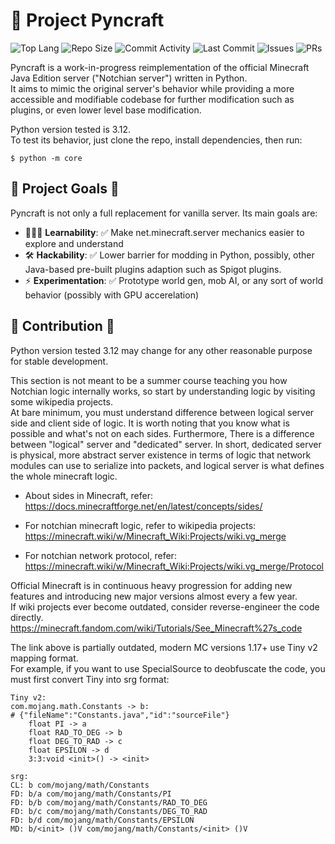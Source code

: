 # 🧱 Project Pyncraft
![Top Lang](https://img.shields.io/github/languages/top/risusan87/mcpyserver)
![Repo Size](https://img.shields.io/github/repo-size/risusan87/mcpyserver)
![Commit Activity](https://img.shields.io/github/commit-activity/m/risusan87/mcpyserver)
![Last Commit](https://img.shields.io/github/last-commit/risusan87/mcpyserver)
![Issues](https://img.shields.io/github/issues/risusan87/mcpyserver)
![PRs](https://img.shields.io/github/issues-pr/risusan87/mcpyserver)



Pyncraft is a work-in-progress reimplementation of the official Minecraft Java Edition server ("Notchian server") written in Python.  
It aims to mimic the original server's behavior while providing a more accessible and modifiable codebase for further modification such as plugins, or even lower level base modification.

Python version tested is 3.12.<br>
To test its behavior, just clone the repo, install dependencies, then run:
```
$ python -m core
```

## 🚀 Project Goals 🚀

Pyncraft is not only a full replacement for vanilla server. Its main goals are:
- 👩🏻‍💻 **Learnability**: ✅ Make net.minecraft.server mechanics easier to explore and understand
- 🛠️ **Hackability**: ✅ Lower barrier for modding in Python, possibly, other Java-based pre-built plugins adaption such as Spigot plugins.
- ⚡ **Experimentation**: ✅ Prototype world gen, mob AI, or any sort of world behavior (possibly with GPU accerelation)

## 🤝 Contribution 🤝

Python version tested 3.12 may change for any other reasonable purpose for stable development.

This section is not meant to be a summer course teaching you how Notchian logic internally works, so start by understanding logic by visiting some wikipedia projects.<br>
At bare minimum, you must understand difference between logical server side and client side of logic. It is worth noting that you know what is possible and what's not on each sides. Furthermore, There is a difference between "logical" server and "dedicated" server. In short, dedicated server is physical, more abstract server existence in terms of logic that network modules can use to serialize into packets, and logical server is what defines the whole minecraft logic.
- About sides in Minecraft, refer:<br>
https://docs.minecraftforge.net/en/latest/concepts/sides/

- For notchian minecraft logic, refer to wikipedia projects:<br>
https://minecraft.wiki/w/Minecraft_Wiki:Projects/wiki.vg_merge

- For notchian network protocol, refer:<br>
https://minecraft.wiki/w/Minecraft_Wiki:Projects/wiki.vg_merge/Protocol

Official Minecraft is in continuous heavy progression for adding new features and introducing new major versions almost every a few year.<br>
If wiki projects ever become outdated, consider reverse-engineer the code directly.<br>
https://minecraft.fandom.com/wiki/Tutorials/See_Minecraft%27s_code

The link above is partially outdated, modern MC versions 1.17+ use Tiny v2 mapping format.<br>
For example, if you want to use SpecialSource to deobfuscate the code, you must first convert Tiny into srg format:
```
Tiny v2:
com.mojang.math.Constants -> b:
# {"fileName":"Constants.java","id":"sourceFile"}
    float PI -> a
    float RAD_TO_DEG -> b
    float DEG_TO_RAD -> c
    float EPSILON -> d
    3:3:void <init>() -> <init>
```
```
srg:
CL: b com/mojang/math/Constants
FD: b/a com/mojang/math/Constants/PI
FD: b/b com/mojang/math/Constants/RAD_TO_DEG
FD: b/c com/mojang/math/Constants/DEG_TO_RAD
FD: b/d com/mojang/math/Constants/EPSILON
MD: b/<init> ()V com/mojang/math/Constants/<init> ()V
```




